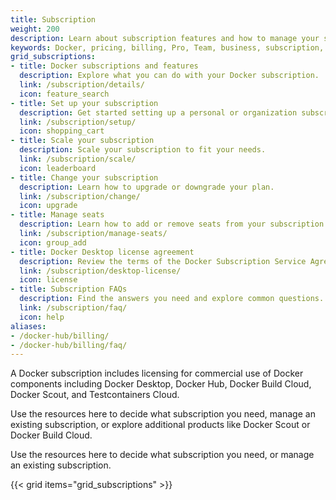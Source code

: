 ```yaml
---
title: Subscription
weight: 200
description: Learn about subscription features and how to manage your subscription
keywords: Docker, pricing, billing, Pro, Team, business, subscription, tier, plan
grid_subscriptions:
- title: Docker subscriptions and features
  description: Explore what you can do with your Docker subscription.
  link: /subscription/details/
  icon: feature_search
- title: Set up your subscription
  description: Get started setting up a personal or organization subscription.
  link: /subscription/setup/
  icon: shopping_cart
- title: Scale your subscription
  description: Scale your subscription to fit your needs.
  link: /subscription/scale/
  icon: leaderboard
- title: Change your subscription
  description: Learn how to upgrade or downgrade your plan.
  link: /subscription/change/
  icon: upgrade
- title: Manage seats
  description: Learn how to add or remove seats from your subscription.
  link: /subscription/manage-seats/
  icon: group_add
- title: Docker Desktop license agreement
  description: Review the terms of the Docker Subscription Service Agreement.
  link: /subscription/desktop-license/
  icon: license
- title: Subscription FAQs
  description: Find the answers you need and explore common questions.
  link: /subscription/faq/
  icon: help
aliases:
- /docker-hub/billing/
- /docker-hub/billing/faq/
---
```


A Docker subscription includes licensing for commercial use of Docker components
including Docker Desktop, Docker Hub, Docker Build Cloud, Docker Scout, and
Testcontainers Cloud.

Use the resources here to decide what subscription you need, manage an existing subscription, or explore additional products like Docker Scout or Docker Build Cloud.

Use the resources here to decide what subscription you need, or manage an existing subscription.

{{< grid items="grid_subscriptions" >}}
